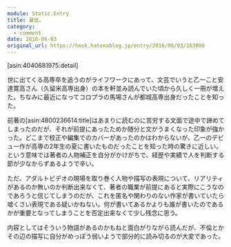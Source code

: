 ```yaml
---
module: Static.Entry
title: 最低。
category:
  - comment
date: 2016-06-03
original_url: https://hmsk.hatenablog.jp/entry/2016/06/03/163000
---
```


[asin:4040681975:detail]

世に出てくる高専卒を追うのがライフワークにあって、文芸でいうと乙一こと安達寛高さん（久留米高専出身）の本を軒並み読んでいた頃から久しく一冊が増えた。ちなみに最近になってコロプラの馬場さんが都城高専出身だったことを知った。

前著の[asin:4800236614:title]はあまりに読むのに苦労する文面で途中で諦めてしまったのだが、それが前提にあったためか随分と文がうまくなった印象が強かった。どこまで校正や編集でのカバーがあったのかはわからないが、乙一のデビュー作が高専の2年生の夏に書いたものだったことを知った時の驚きに近しい。という意味では著者の人物補正を自分がかけがちで、経歴や実績で人を判断する節が少なからずあるようで辛い。

ただ、アダルトビデオの現場を取り巻く人物や描写の表現について、リアリティがあるのか無いのか判断出来なくて、著者の職業が前提にあると実際にこうなのであろうと信じてしまうのだが、これを匿名や関わりのない作家が書いていたら嘘くさい表現である疑いかねない。何が書いてあるかよりも誰が書いたのであるかが重要となってしまうことを否定出来なくて少し残念に思う。

内容としてはそういう物語があるのかもねと面白がりながら読んだが、不倫とかその辺の描写に自分がめっぽう弱いようで部分的に読み切るのが大変であった。

